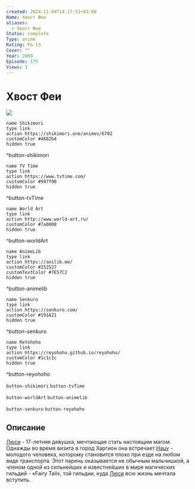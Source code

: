 ```yaml
---
created: 2024-11-04T14:17:51+03:00
Name: Хвост Феи
aliases:
  - Хвост Феи
Status: complete
Type: anime
Rating: PG-13
Cover: ""
Year: 2009
Episode: 175
Views: 1
---
```


# Хвост Феи

![](https://nyaa.shikimori.one/uploads/poster/animes/6702/332c296606ef55084c92c1c06c8d3d06.jpeg)

```button
name Shikimori
type link
action https://shikimori.one/animes/6702
customColor #4682b4
hidden true
```
^button-shikimori

```button
name TV Time
type link
action https://www.tvtime.com/
customColor #997f00
hidden true
```
^button-tvTime

```button
name World Art
type link
action http://www.world-art.ru/
customColor #7a0000
hidden true
```
^button-worldArt

```button
name AnimeLib
type link
action https://anilib.me/
customColor #252527
customTextColor #7E57C2
hidden true
```
^button-animelib

```button
name Senkuro
type link
action https://senkuro.com/
customColor #191A21
hidden true
```
^button-senkuro

```button
name ReYohoho
type link
action https://reyohoho.github.io/reyohoho/
customColor #1c1c1c
hidden true
```
^button-reyohoho

`button-shikimori` `button-tvTime`

`button-worldArt` `button-animelib`

`button-senkuro` `button-reyohoho`

## Описание

[Люси](https://shikimori.one/characters/5186-lucy-heartfilia) - 17-летняя девушка, мечтающая стать настоящим магом. Однажды во время визита в город Харгион она встречает [Нацу](https://shikimori.one/characters/5187-natsu-dragneel) - молодого человека, которому становится плохо при езде на любом виде транспорта. Этот парень оказывается не обычным мальчишкой, а членом одной из сильнейших и известнейших в мире магических гильдий - «Fairy Tail», той гильдии, куда [Люси](https://shikimori.one/characters/5186-lucy-heartfilia) всю жизнь мечтала вступить.
